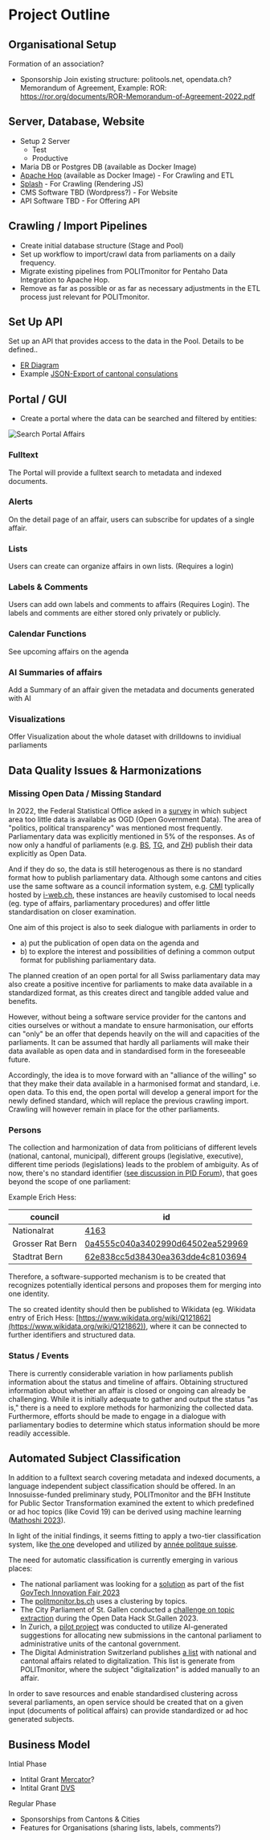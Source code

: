 # Project Outline

## Organisational Setup

Formation of an association?
- Sponsorship 
Join existing structure: politools.net, opendata.ch?
Memorandum of Agreement, Example: ROR: https://ror.org/documents/ROR-Memorandum-of-Agreement-2022.pdf

## Server, Database, Website

- Setup 2 Server
	- Test
	- Productive
- Maria DB or Postgres DB (available as Docker Image)
- [Apache Hop](https://hop.apache.org/) (available as Docker Image) - For Crawling and ETL
- [Splash](https://splash.readthedocs.io/en/stable/index.html) - For Crawling (Rendering JS)
- CMS Software TBD (Wordpress?) - For Website
- API Software TBD - For Offering API

## Crawling / Import Pipelines

- Create initial database structure (Stage and Pool)
- Set up workflow to import/crawl data from parliaments on a daily frequency.
- Migrate existing pipelines from POLITmonitor for Pentaho Data Integration to Apache Hop.
- Remove as far as possible or as far as necessary adjustments in the ETL process just relevant for POLITmonitor.


## Set Up API

Set up an API that provides access to the data in the Pool.
Details to be defined..

- [ER Diagram](erDiagram_mermaid.md)
- Example [JSON-Export of cantonal consulations ](https://prod.politmonitor.ch/export/consultations/)

## Portal / GUI

- Create a portal where the data can be searched and filtered by entities: 

![Search Portal Affairs](Mockup_Portal.png)

### Fulltext

The Portal will provide a fulltext search to metadata and indexed documents.  

### Alerts

On the detail page of an affair, users can subscribe for updates of a single affair.

### Lists

Users can create can organize affairs in own lists. (Requires a login)

### Labels & Comments

Users can add own labels and comments to affairs (Requires Login). The labels and comments are either stored only privately or publicly.

### Calendar Functions

See upcoming affairs on the agenda

### AI Summaries of affairs

Add a Summary of an affair given the metadata and documents generated with AI

### Visualizations

Offer Visualization about the whole dataset with drilldowns to invidiual parliaments

## Data Quality Issues & Harmonizations

### Missing Open Data / Missing Standard

In 2022, the Federal Statistical Office asked in a [survey](https://www.bfs.admin.ch/bfs/de/home/dienstleistungen/ogd/dokumentation.gnpdetail.2022-0702.html) in which subject area too little data is available as OGD (Open Government Data). The area of "politics, political transparency" was mentioned most frequently. Parliamentary data was explicitly mentioned in 5% of the responses. As of now only a handful of parliaments (e.g. [BS](https://data.bs.ch/explore/?sort=modified&q=grosser+rat&refine.keyword=Grosser+Rat), [TG](https://data.tg.ch/explore/?q=Grossen+Rat&sort=title&refine.keyword=Grosser+Rat&refine.keyword=Kantonsparlament+), and [ZH](https://opendata.swiss/fr/dataset/web-service-des-geschaftsverwaltungssystems-des-kantonsrates-des-kantons-zurich)) publish their data explicitly as Open Data. 

And if they do so, the data is still heterogenous as there is no standard format how to publish parliamentary data. Although some cantons and cities use the same software as a council information system, e.g. [CMI](https://cmiag.ch/) typlically hosted by [i-web.ch](https://www.i-web.ch/gemweb), these instances are heavily customised to local needs (eg. type of affairs, parliamentary procedures) and offer little standardisation on closer examination.

One aim of this project is also to seek dialogue with parliaments in order to

- a) put the publication of open data on the agenda and
- b) to explore the interest and possibilities of defining a common output format for publishing parliamentary data. 

The planned creation of an open portal for all Swiss parliamentary data may also create a positive incentive for parliaments to make data available in a standardized format, as this creates direct and tangible added value and benefits.

However, without being a software service provider for the cantons and cities ourselves or without a mandate to ensure harmonisation, our efforts can "only" be an offer that depends heavily on the will and capacities of the parliaments. It can be assumed that hardly all parliaments will make their data available as open data and in standardised form in the foreseeable future.

Accordingly, the idea is to move forward with an "alliance of the willing" so that they make their data available in a harmonised format and standard, i.e. open data. To this end, the open portal will develop a general import for the newly defined standard, which will replace the previous crawling import. Crawling will however remain in place for the other parliaments. 


### Persons

The collection and harmonization of data from politicians of different levels (national, cantonal, municipal), different groups (legislative, executive), different time periods (legislations) leads to the problem of ambiguity. As of now, there's no standard identifier ([see discussion in PID Forum](https://pidforum.org/t/pids-for-parliamentarians-and-political-candidates/1025/4)), that goes beyond the scope of one parliament:

Example Erich Hess:

| council          | id                               |
|------------------|----------------------------------|
| Nationalrat      | [4163](https://www.parlament.ch/de/Seiten/ViewCouncillor.aspx?CouncillorId=4163)                             
| Grosser Rat Bern | [0a4555c040a3402990d64502ea529969](https://www.gr.be.ch//de/start/grosser-rat/mitglieder/mitgliedersuche/mitgliederdetail.html?guid=0a4555c040a3402990d64502ea529969) |
| Stadtrat Bern    | [62e838cc5d38430ea363dde4c8103694](https://ris.bern.ch/Mitglied.aspx?obj_guid=62e838cc5d38430ea363dde4c8103694) |

Therefore, a software-supported mechanism is to be created that recognizes potentially identical persons and proposes them for merging into one identity. 

The so created identity should then be published to Wikidata (eg. Wikidata entry of Erich Hess: [https://www.wikidata.org/wiki/Q121862](https://www.wikidata.org/wiki/Q121862)), where it can be connected to further identifiers and structured data.


### Status / Events

There is currently considerable variation in how parliaments publish information about the status and timeline of affairs. Obtaining structured information about whether an affair is closed or ongoing can already be challenging. While it is initially adequate to gather and output the status "as is," there is a need to explore methods for harmonizing the collected data. Furthermore, efforts should be made to engage in a dialogue with parliamentary bodies to determine which status information should be more readily accessible. 


## Automated Subject Classification

In addition to a fulltext search covering metadata and indexed documents, a language independent subject classification should be offered. In an Innosuisse-funded preliminary study, POLITmonitor and the BFH Institute for Public Sector Transformation examined the extent to which predefined or ad hoc topics (like Covid 19) can be derived using machine learning ([Mathoshi 2023](https://docs.fenceit.cloud/s/WqEaRJJEJ5Kb86Y)).

In light of the initial findings, it seems fitting to apply a two-tier classification system, like [the one](https://docs.fenceit.cloud/s/yYp4Kz8jmwE6pL7) developed and utilized by [année politque suisse](https://anneepolitique.swiss/).

The need for automatic classification is currently emerging in various places:

- The national parliament was looking for a [solution](https://www.bk.admin.ch/dam/bk/de/dokumente/dti/themen/veranstaltungen/Innovation_Challenge_DTI-SI.pdf.download.pdf/Innovation_Challenge_DTI-SI.pdf) as part of the fist [GovTech Innovation Fair 2023](https://www.admin.ch/gov/de/start/dokumentation/medienmitteilungen.msg-id-96479.html)
- The [politmonitor.bs.ch](https://politmonitor.bs.ch/home) uses a clustering by topics.
- The City Parliament of St. Gallen conducted a [challenge on topic extraction](https://hack.opendata.ch/project/1076) during the Open Data Hack St.Gallen 2023.
- In Zurich, a [pilot project](https://www.zh.ch/de/news-uebersicht/mitteilungen/2023/politik-staat/statistik/ki-pilotprojekt.html) was conducted to utilize AI-generated suggestions for allocating new submissions in the cantonal parliament to administrative units of the cantonal government.
- The Digital Administration Switzerland publishes [a list](https://www.digitale-verwaltung-schweiz.ch/aktuelles/politische-geschaefte) with national and cantonal affairs related to digitalization. This list is generate from POLITmonitor, where the subject "digitalization" is added manually to an affair.

In order to save resources and enable standardised clustering across several parliaments, an open service should be created that on a given input (documents of political affairs) can provide standardized or ad hoc generated subjects.



## Business Model

Intial Phase

- Intital Grant [Mercator](https://www.stiftung-mercator.ch/demokratie)?
- Intital Grant [DVS](https://www.digitale-verwaltung-schweiz.ch/ausschreibung2024)

Regular Phase

- Sponsorships from Cantons & Cities
- Features for Organisations (sharing lists, labels, comments?)
